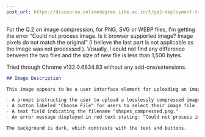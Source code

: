 ```yaml
---
post_url: https://discourse.onlinedegree.iitm.ac.in/t/ga2-deployment-tools-discussion-thread-tds-jan-2025/161120/41
---
```

For the Q.2 on image compression, for PNG, SVG or WEBP files, I’m getting the error “Could not process image. Is it browser supported image? Image pixels do not match the original” (I believe the last part is not applicable as the image was not processed ). Visually, I could not find any difference between the two files and the size of new file is less than 1,500 bytes.

Tried through Chrome v132.0.6834.83 without any add-ons/extensions.

```markdown
## Image Description

This image appears to be a user interface element for uploading an image file. It includes the following components:

- A prompt instructing the user to upload a losslessly compressed image that is less than 1,500 bytes.
- A button labeled "Choose File" for users to select their image file.
- A text field indicating the filename "shapes_compressed.png."
- An error message displayed in red text stating: "Could not process image. Is it a browser-supported image? Image pixels do not match the original."

The background is dark, which contrasts with the text and buttons.
```